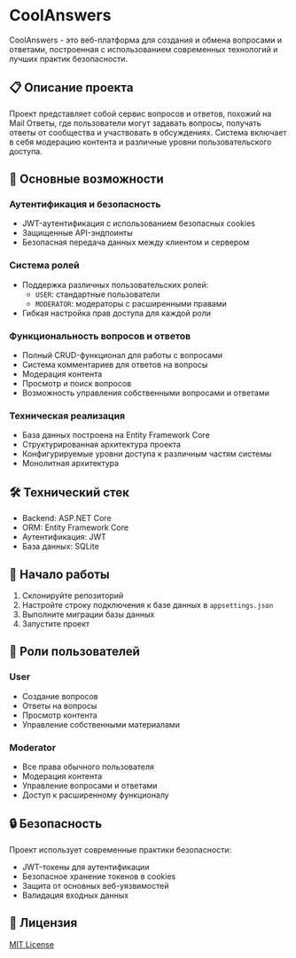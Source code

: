 # CoolAnswers

CoolAnswers - это веб-платформа для создания и обмена вопросами и ответами, построенная с использованием современных технологий и лучших практик безопасности.

## 📋 Описание проекта

Проект представляет собой сервис вопросов и ответов, похожий на Mail Ответы, где пользователи могут задавать вопросы, получать ответы от сообщества и участвовать в обсуждениях. Система включает в себя модерацию контента и различные уровни пользовательского доступа.

## 🔑 Основные возможности

### Аутентификация и безопасность
- JWT-аутентификация с использованием безопасных cookies
- Защищенные API-эндпоинты
- Безопасная передача данных между клиентом и сервером

### Система ролей
- Поддержка различных пользовательских ролей:
  - `USER`: стандартные пользователи
  - `MODERATOR`: модераторы с расширенными правами
- Гибкая настройка прав доступа для каждой роли

### Функциональность вопросов и ответов
- Полный CRUD-функционал для работы с вопросами
- Система комментариев для ответов на вопросы
- Модерация контента
- Просмотр и поиск вопросов
- Возможность управления собственными вопросами и ответами

### Техническая реализация
- База данных построена на Entity Framework Core
- Структурированная архитектура проекта
- Конфигурируемые уровни доступа к различным частям системы
- Монолитная архитектура

## 🛠 Технический стек

- Backend: ASP.NET Core
- ORM: Entity Framework Core
- Аутентификация: JWT
- База данных: SQLite

## 🚀 Начало работы

1. Склонируйте репозиторий
2. Настройте строку подключения к базе данных в `appsettings.json`
3. Выполните миграции базы данных
4. Запустите проект

## 👥 Роли пользователей

### User
- Создание вопросов
- Ответы на вопросы
- Просмотр контента
- Управление собственными материалами

### Moderator
- Все права обычного пользователя
- Модерация контента
- Управление вопросами и ответами
- Доступ к расширенному функционалу

## 🔒 Безопасность

Проект использует современные практики безопасности:
- JWT-токены для аутентификации
- Безопасное хранение токенов в cookies
- Защита от основных веб-уязвимостей
- Валидация входных данных

## 📝 Лицензия

[MIT License](LICENSE)
